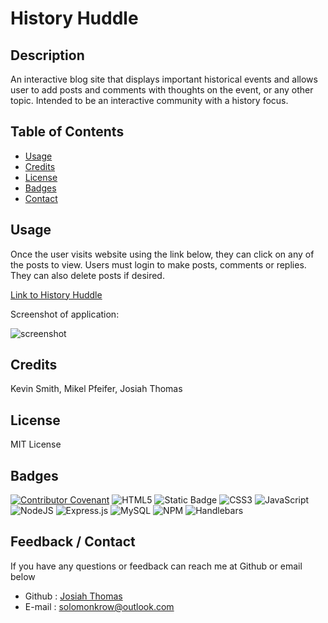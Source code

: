 
  # History Huddle

  ## Description

  An interactive blog site that displays important historical events and allows user to add posts and comments with thoughts on the event, or any other topic. Intended to be an interactive community with a history focus.
  
  ## Table of Contents
   
  - [Usage](#usage)
  - [Credits](#credits)
  - [License](#license)
  - [Badges](#badges)
  - [Contact](#contact)
  
  ## Usage
  
  Once the user visits website using the link below, they can click on any of the posts to view. Users must login to make posts, comments or replies. They can also delete posts if desired.

  [Link to History Huddle](https://intense-sierra-33338-d926b5b9f060.herokuapp.com/)

  Screenshot of application:

  ![screenshot](/public/images/history-huddle-screenshot.png)
  
  ## Credits
  
  Kevin Smith, Mikel Pfeifer, Josiah Thomas
  
  ## License
  
  MIT License
  
  ## Badges
    
[![Contributor Covenant](https://img.shields.io/badge/Contributor%20Covenant-2.1-4baaaa.svg)](code_of_conduct.md)
![HTML5](https://img.shields.io/badge/html5-%23E34F26.svg?style=for-the-badge&logo=html5&logoColor=white)
![Static Badge](https://img.shields.io/badge/css-bootstrap-purple)
![CSS3](https://img.shields.io/badge/css3-%231572B6.svg?style=for-the-badge&logo=css3&logoColor=white)
![JavaScript](https://img.shields.io/badge/javascript-%23323330.svg?style=for-the-badge&logo=javascript&logoColor=%23F7DF1E)
![NodeJS](https://img.shields.io/badge/node.js-6DA55F?style=for-the-badge&logo=node.js&logoColor=white)
![Express.js](https://img.shields.io/badge/express.js-%23404d59.svg?style=for-the-badge&logo=express&logoColor=%2361DAFB)
![MySQL](https://img.shields.io/badge/mysql-%2300f.svg?style=for-the-badge&logo=mysql&logoColor=white)
![NPM](https://img.shields.io/badge/NPM-%23CB3837.svg?style=for-the-badge&logo=npm&logoColor=white)
![Handlebars](https://img.shields.io/badge/Handlebars%20js-f0772b?style=for-the-badge&logo=handlebarsdotjs&logoColor=black)

  ## Feedback / Contact

  If you have any questions or feedback can reach me at Github or email below

  * Github : [Josiah Thomas](https://github.com/solomonkrow)
  * E-mail : [solomonkrow@outlook.com](mailto:solomonkrow@outlook.com)
